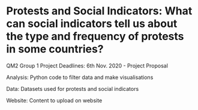 # Protests and Social Indicators: What can social indicators tell us about the type and frequency of protests in some countries?
QM2 Group 1 Project
Deadlines: 6th Nov. 2020 - Project Proposal

Analysis: Python code to filter data and make visualisations

Data: Datasets used for protests and social indicators

Website: Content to upload on website

